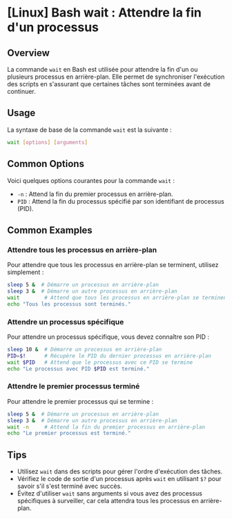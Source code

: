 # [Linux] Bash wait : Attendre la fin d'un processus

## Overview
La commande `wait` en Bash est utilisée pour attendre la fin d'un ou plusieurs processus en arrière-plan. Elle permet de synchroniser l'exécution des scripts en s'assurant que certaines tâches sont terminées avant de continuer.

## Usage
La syntaxe de base de la commande `wait` est la suivante :

```bash
wait [options] [arguments]
```

## Common Options
Voici quelques options courantes pour la commande `wait` :

- `-n` : Attend la fin du premier processus en arrière-plan.
- `PID` : Attend la fin du processus spécifié par son identifiant de processus (PID).

## Common Examples

### Attendre tous les processus en arrière-plan
Pour attendre que tous les processus en arrière-plan se terminent, utilisez simplement :

```bash
sleep 5 &  # Démarre un processus en arrière-plan
sleep 3 &  # Démarre un autre processus en arrière-plan
wait        # Attend que tous les processus en arrière-plan se terminent
echo "Tous les processus sont terminés."
```

### Attendre un processus spécifique
Pour attendre un processus spécifique, vous devez connaître son PID :

```bash
sleep 10 &  # Démarre un processus en arrière-plan
PID=$!      # Récupère le PID du dernier processus en arrière-plan
wait $PID   # Attend que le processus avec ce PID se termine
echo "Le processus avec PID $PID est terminé."
```

### Attendre le premier processus terminé
Pour attendre le premier processus qui se termine :

```bash
sleep 5 &  # Démarre un processus en arrière-plan
sleep 3 &  # Démarre un autre processus en arrière-plan
wait -n     # Attend la fin du premier processus en arrière-plan
echo "Le premier processus est terminé."
```

## Tips
- Utilisez `wait` dans des scripts pour gérer l'ordre d'exécution des tâches.
- Vérifiez le code de sortie d'un processus après `wait` en utilisant `$?` pour savoir s'il s'est terminé avec succès.
- Évitez d'utiliser `wait` sans arguments si vous avez des processus spécifiques à surveiller, car cela attendra tous les processus en arrière-plan.